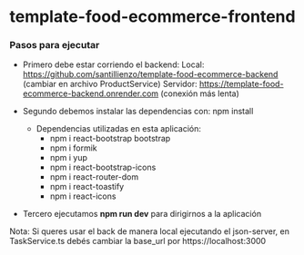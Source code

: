 # template-food-ecommerce-frontend

### Pasos para ejecutar

- Primero debe estar corriendo el backend:
  Local: https://github.com/santillienzo/template-food-ecommerce-backend (cambiar en archivo ProductService)
  Servidor: https://template-food-ecommerce-backend.onrender.com (conexión más lenta)
  
- Segundo debemos instalar las dependencias con: npm install
  - Dependencias utilizadas en esta aplicación:
    - npm i react-bootstrap bootstrap
    - npm i formik
    - npm i yup
    - npm i react-bootstrap-icons
    - npm i react-router-dom
    - npm i react-toastify
    - npm i react-icons
      
- Tercero ejecutamos **npm run dev** para dirigirnos a la aplicación

Nota: Si queres usar el back de manera local ejecutando el json-server, en TaskService.ts debés cambiar la base_url por https://localhost:3000
